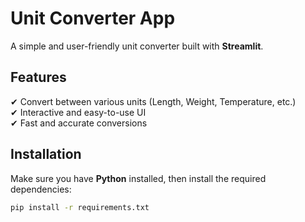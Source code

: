 # Unit Converter App  
A simple and user-friendly unit converter built with **Streamlit**.  

## Features  
✔ Convert between various units (Length, Weight, Temperature, etc.)  
✔ Interactive and easy-to-use UI  
✔ Fast and accurate conversions  

## Installation  
Make sure you have **Python** installed, then install the required dependencies:  
```sh
pip install -r requirements.txt
